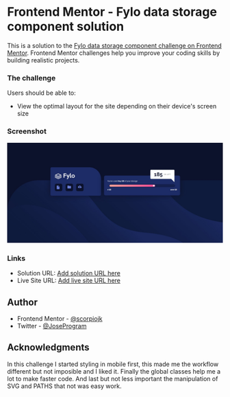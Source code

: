 # Frontend Mentor - Fylo data storage component solution

This is a solution to the [Fylo data storage component challenge on Frontend Mentor](https://www.frontendmentor.io/challenges/fylo-data-storage-component-1dZPRbV5n). Frontend Mentor challenges help you improve your coding skills by building realistic projects. 


### The challenge

Users should be able to:

- View the optimal layout for the site depending on their device's screen size

### Screenshot

![](./images/screenshot.jpg)


### Links

- Solution URL: [Add solution URL here](https://your-solution-url.com)
- Live Site URL: [Add live site URL here](https://your-live-site-url.com)

## Author

- Frontend Mentor - [@scorpiojk](https://www.frontendmentor.io/profile/scorpiojk)
- Twitter - [@JoseProgram](https://www.twitter.com/JoseProgram)


## Acknowledgments

In this challenge I started styling in mobile first, this made me the workflow different but not imposible and I liked it. Finally the global classes help me a lot to make faster code.
And last but not less important the manipulation of SVG and PATHS that not was easy work.